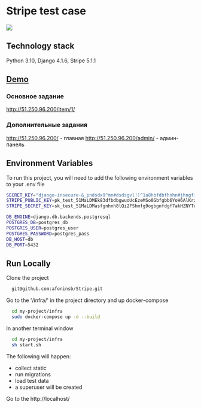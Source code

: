 # Stripe test case

![](https://github.com/afoninsb/Stripe/actions/workflows/stripe_workflow.yml/badge.svg)


## Technology stack

Python 3.10, Django 4.1.6, Stripe 5.1.1

## [Demo](http://158.160.10.11)

### Основное задание
http://51.250.96.200/item/1/

### Дополнительные задания
http://51.250.96.200/ - главная
http://51.250.96.200/admin/ - админ-панель

## Environment Variables

To run this project, you will need to add the following environment variables to your .env file

```bash
SECRET_KEY="django-insecure-&_pndsdx9^mn#dsdsgvl!)^1a8hbfdbfhnhn#jhngfistm+w"
STRIPE_PUBLIC_KEY=pk_test_51MaLDMEk83dfbdbgwuoUcEzeMSo0Gbfgbb6YoH6AlKrzPJNgfbfdsf9i3cSZp1ENpQPxUYB5v7re9D8vAYdJAl00KQr9GJe1
STRIPE_SECRET_KEY=sk_test_51MaLDMasfgnhnh8lQi2FShmfg9ogbgnfdgf7akHZNYTu6P3EzVP3egfjghjhfgVZTa2pV001dHr0UNY

DB_ENGINE=django.db.backends.postgresql
POSTGRES_DB=postgres_db
POSTGRES_USER=postgres_user
POSTGRES_PASSWORD=postgres_pass
DB_HOST=db
DB_PORT=5432
```

## Run Locally

Clone the project

```bash
  git@github.com:afoninsb/Stripe.git
```

Go to the '/infra/' in the project directory and up docker-compose

```bash
  cd my-project/infra
  sudo docker-compose up -d --build
```

In another terminal window
```bash
  cd my-project/infra
  sh start.sh
```
The following will happen:
  - collect static
  - run migrations
  - load test data
  - a superuser will be created

Go to the http://localhost/



